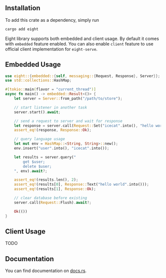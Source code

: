## Installation

To add this crate as a dependency, simply run

```bash
cargo add eight
```

Eight library supports both embedded and client usage. By default it comes with `embedded` feature enabled. You can also enable `client` feature to use official client implementation for `eight-serve`.

## Embedded Usage

```rust no_run
use eight::{embedded::{self, messaging::{Request, Response}, Server}};
use std::collections::HashMap;

#[tokio::main(flavor = "current_thread")]
async fn main() -> embedded::Result<()> {
    let server = Server::from_path("/path/to/store");

    // start listener in another task
    server.start().await;

    // send a request to server and wait for response
    let response = server.call(Request::Set("icecat".into(), "hello world".into())).await?;
    assert_eq!(response, Response::Ok);

    // query language usage
    let mut env = HashMap::<String, String>::new();
    env.insert("user".into(), "icecat".into());

    let results = server.query("
        get $user;
        delete $user;
    ", env).await?;

    assert_eq!(results.len(), 2);
    assert_eq!(results[0], Response::Text("hello world".into()));
    assert_eq!(results[1], Response::Ok);

    // clear database before existing
    server.call(Request::Flush).await?;

    Ok(())
}
```

## Client Usage

TODO

## Documentation

You can find documentation on [docs.rs](https://docs.rs/eight).
